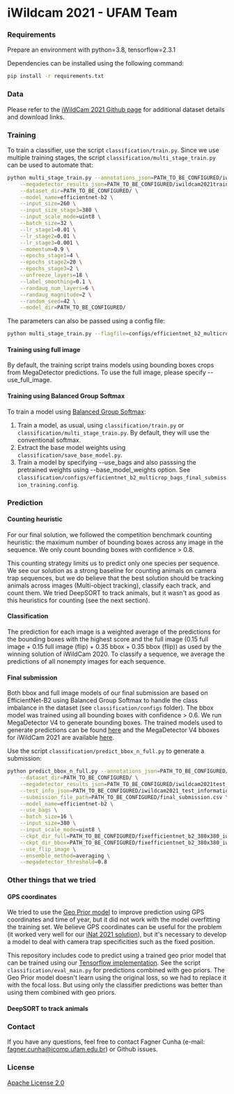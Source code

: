 # iWildcam 2021 - UFAM Team

### Requirements

Prepare an environment with python=3.8, tensorflow=2.3.1

Dependencies can be installed using the following command:
```bash
pip install -r requirements.txt
```

### Data

Please refer to the [iWildCam 2021 Github page](https://github.com/visipedia/iwildcam_comp) for additional dataset details and download links.

### Training

To train a classifier, use the script `classification/train.py`. Since we use multiple training stages, the script `classification/multi_stage_train.py` can be used to automate that:
```bash
python multi_stage_train.py --annotations_json=PATH_TO_BE_CONFIGURED/iwildcam2021_train_annotations.json \
    --megadetector_results_json=PATH_TO_BE_CONFIGURED/iwildcam2021train_originalimage_megadetector_v4.1_results_parsed.json \
    --dataset_dir=PATH_TO_BE_CONFIGURED/ \
    --model_name=efficientnet-b2 \
    --input_size=260 \
    --input_size_stage3=380 \
    --input_scale_mode=uint8 \
    --batch_size=32 \
    --lr_stage1=0.01 \
    --lr_stage2=0.01 \
    --lr_stage3=0.001 \
    --momentum=0.9 \
    --epochs_stage1=4 \
    --epochs_stage2=20 \
    --epochs_stage3=2 \
    --unfreeze_layers=18 \
    --label_smoothing=0.1 \
    --randaug_num_layers=6 \
    --randaug_magnitude=2 \
    --random_seed=42 \
    --model_dir=PATH_TO_BE_CONFIGURED/
```

The parameters can also be passed using a config file:
```bash
python multi_stage_train.py --flagfile=configs/efficientnet_b2_multicrop_bags_final_submission_training.config
```

#### Training using full image

By default, the training script trains models using bounding boxes crops from MegaDetector predictions. To use the full image, please specify --use_full_image.

#### Training using Balanced Group Softmax

To train a model using [Balanced Group Softmax](https://arxiv.org/abs/2006.10408):

1. Train a model, as usual, using `classification/train.py` or `classification/multi_stage_train.py`. By default, they will use the conventional softmax.
1. Extract the base model weights using `classification/save_base_model.py`.
1. Train a model by specifying --use_bags and also passsing the pretrained weights using --base_model_weights option. See `classification/configs/efficientnet_b2_multicrop_bags_final_submission_training.config`.

### Prediction

#### Counting heuristic

For our final solution, we followed the competition benchmark counting heuristic: the maximum number of bounding boxes across any image in the sequence. We only count bounding boxes with confidence > 0.8.

This counting strategy limits us to predict only one species per sequence. We see our solution as a strong baseline for counting animals on camera trap sequences, but we do believe that the best solution should be tracking animals across images (Multi-object tracking), classify each track, and count them. We tried DeepSORT to track animals, but it wasn't as good as this heuristics for counting (see the next section).

#### Classification

The prediction for each image is a weighted average of the predictions for the bounding boxes with the highest score and the full image (0.15 full image + 0.15 full image (flip) + 0.35 bbox + 0.35 bbox (flip)) as used by the winning solution of iWildCam 2020. To classify a sequence, we average the predictions of all nonempty images for each sequence.

#### Final submission

Both bbox and full image models of our final submission are based on EfficientNet-B2 using Balanced Group Softmax to handle the class imbalance in the dataset (see `classification/configs` folder). The bbox model was trained using all bounding boxes with confidence > 0.6. We run MegaDetector V4 to generate bounding boxes. The trained models used to generate predictions can be found [here](https://drive.google.com/drive/folders/1jM_U0tyvYr0aRsZI_g3aUwYNAKPqqWl1?usp=sharing) and the MegaDetector V4 bboxes for iWildCam 2021 are available [here](https://drive.google.com/drive/folders/19LNFfvEVmOf1NDsT0jn4v47socpFbXek?usp=sharing).

Use the script `classification/predict_bbox_n_full.py` to generate a submission:
```bash
python predict_bbox_n_full.py --annotations_json=PATH_TO_BE_CONFIGURED/iwildcam2021_train_annotations.json \
    --dataset_dir=PATH_TO_BE_CONFIGURED/ \
    --megadetector_results_json=PATH_TO_BE_CONFIGURED/iwildcam2021test_originalimage_megadetector_v4.1_results_parsed.json \
    --test_info_json=PATH_TO_BE_CONFIGURED/iwildcam2021_test_information.json \
    --submission_file_path=PATH_TO_BE_CONFIGURED/final_submission.csv \
    --model_name=efficientnet-b2 \
    --use_bags \
    --batch_size=16 \
    --input_size=380 \
    --input_scale_mode=uint8 \
    --ckpt_dir_full=PATH_TO_BE_CONFIGURED/fixefficientnet_b2_380x380_iwildcam_fulltrain_mdv4_fullimage_16mai_bags_mltstg/ \
    --ckpt_dir_bbox=PATH_TO_BE_CONFIGURED/fixefficientnet_b2_380x380_iwildcam_fulltrain_mdv4_multicrop_26mai_bags_mltstg/ \
    --use_flip_image \
    --ensemble_method=averaging \
    --megadetector_threshold=0.8
```

### Other things that we tried

#### GPS coordinates

We tried to use the [Geo Prior model](https://arxiv.org/abs/1906.05272) to improve prediction using GPS coordinates and time of year, but it did not work with the model overfitting the training set. We believe GPS coordinates can be useful for the problem (it worked very well for our [iNat 2021 solution](https://github.com/alcunha/inat2021ufam)), but it's necessary to develop a model to deal with camera trap specificities such as the fixed position.

This repository includes code to predict using a trained geo prior model that can be trained using our [Tensorflow implementation](https://github.com/alcunha/geo_prior_tf/). See the script `classification/eval_main.py` for predictions combined with geo priors. The Geo Prior model doesn't learn using the original loss, so we had to replace it with the focal loss. But using only the classifier predictions was better than using them combined with geo priors.

#### DeepSORT to track animals

### Contact

If you have any questions, feel free to contact Fagner Cunha (e-mail: fagner.cunha@icomp.ufam.edu.br) or Github issues. 

### License

[Apache License 2.0](LICENSE)